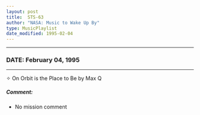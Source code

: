 ```yaml
---
layout: post
title:  STS-63
author: "NASA: Music to Wake Up By"
type: MusicPlaylist
date_modified: 1995-02-04
---
```


----
### DATE: February 04, 1995
----
✧ On Orbit is the Place to Be by Max Q

##### Comment:
* No mission comment
